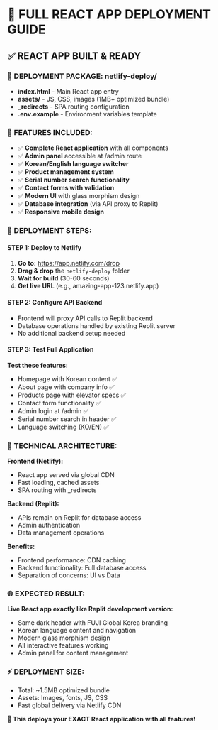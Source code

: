 # 🚀 FULL REACT APP DEPLOYMENT GUIDE

## ✅ REACT APP BUILT & READY

### 📁 DEPLOYMENT PACKAGE: netlify-deploy/
- **index.html** - Main React app entry
- **assets/** - JS, CSS, images (1MB+ optimized bundle)
- **_redirects** - SPA routing configuration
- **.env.example** - Environment variables template

### 🎯 FEATURES INCLUDED:
- ✅ **Complete React application** with all components
- ✅ **Admin panel** accessible at /admin route
- ✅ **Korean/English language switcher**
- ✅ **Product management system**
- ✅ **Serial number search functionality**
- ✅ **Contact forms with validation**
- ✅ **Modern UI** with glass morphism design
- ✅ **Database integration** (via API proxy to Replit)
- ✅ **Responsive mobile design**

### 🚀 DEPLOYMENT STEPS:

#### STEP 1: Deploy to Netlify
1. **Go to:** https://app.netlify.com/drop
2. **Drag & drop** the `netlify-deploy` folder
3. **Wait for build** (30-60 seconds)
4. **Get live URL** (e.g., amazing-app-123.netlify.app)

#### STEP 2: Configure API Backend
- Frontend will proxy API calls to Replit backend
- Database operations handled by existing Replit server
- No additional backend setup needed

#### STEP 3: Test Full Application
**Test these features:**
- Homepage with Korean content ✅
- About page with company info ✅
- Products page with elevator specs ✅
- Contact form functionality ✅
- Admin login at /admin ✅
- Serial number search in header ✅
- Language switching (KO/EN) ✅

### 🔧 TECHNICAL ARCHITECTURE:

**Frontend (Netlify):**
- React app served via global CDN
- Fast loading, cached assets
- SPA routing with _redirects

**Backend (Replit):**
- APIs remain on Replit for database access
- Admin authentication
- Data management operations

**Benefits:**
- Frontend performance: CDN caching
- Backend functionality: Full database access
- Separation of concerns: UI vs Data

### 🌐 EXPECTED RESULT:
**Live React app exactly like Replit development version:**
- Same dark header with FUJI Global Korea branding
- Korean language content and navigation
- Modern glass morphism design
- All interactive features working
- Admin panel for content management

### ⚡ DEPLOYMENT SIZE:
- Total: ~1.5MB optimized bundle
- Assets: Images, fonts, JS, CSS
- Fast global delivery via Netlify CDN

**🎯 This deploys your EXACT React application with all features!**
